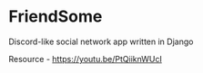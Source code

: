 # FriendSome

Discord-like social network app written in Django

Resource - https://youtu.be/PtQiiknWUcI

